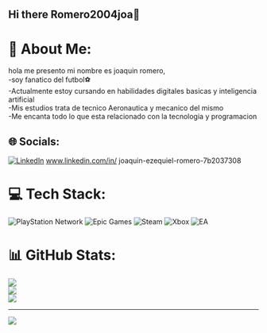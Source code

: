 ## Hi there Romero2004joa👋
# 💫 About Me:
hola me presento mi nombre es joaquin romero,<br>-soy fanatico del futbol⚽<br>-Actualmente estoy cursando en habilidades digitales basicas y inteligencia artificial<br>-Mis estudios trata de tecnico Aeronautica y mecanico del mismo<br>-Me encanta todo lo que esta relacionado con la tecnologia y programacion


## 🌐 Socials:
[![LinkedIn](https://img.shields.io/badge/LinkedIn-%230077B5.svg?logo=linkedin&logoColor=white)](https://linkedin.com/in/www.linkedin.com/in/joaquin-ezequiel-romero-7b2037308) www.linkedin.com/in/
joaquin-ezequiel-romero-7b2037308


# 💻 Tech Stack:
![PlayStation Network](https://img.shields.io/badge/PSN-%230070D1.svg?style=for-the-badge&logo=Playstation&logoColor=white) ![Epic Games](https://img.shields.io/badge/epicgames-%23313131.svg?style=for-the-badge&logo=epicgames&logoColor=white) ![Steam](https://img.shields.io/badge/steam-%23000000.svg?style=for-the-badge&logo=steam&logoColor=white) ![Xbox](https://img.shields.io/badge/xbox-%23107C10.svg?style=for-the-badge&logo=xbox&logoColor=white) ![EA](https://img.shields.io/badge/ea-%23000000.svg?style=for-the-badge&logo=ea&logoColor=white)
# 📊 GitHub Stats:
![](https://github-readme-stats.vercel.app/api?username=Romero2004joa&theme=dark&hide_border=false&include_all_commits=false&count_private=false)<br/>
![](https://nirzak-streak-stats.vercel.app/?user=Romero2004joa&theme=dark&hide_border=false)<br/>
![](https://github-readme-stats.vercel.app/api/top-langs/?username=Romero2004joa&theme=dark&hide_border=false&include_all_commits=false&count_private=false&layout=compact)

---
[![](https://visitcount.itsvg.in/api?id=Romero2004joa&icon=0&color=0)](https://visitcount.itsvg.in)

<!-- Proudly created with GPRM ( https://gprm.itsvg.in ) -->
